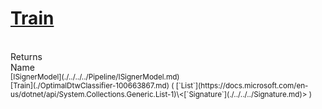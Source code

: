 # [Train](./OptimalDtwClassifier-100663867.md)


<br>
Returns<img width=542/>Name
<br>
<sub>[ISignerModel](./../../../Pipeline/ISignerModel.md)</sub><img width=500/><sub>[Train](./OptimalDtwClassifier-100663867.md) ( [`List`](https://docs.microsoft.com/en-us/dotnet/api/System.Collections.Generic.List-1)\<[`Signature`](./../../../Signature.md)> )</sub><br>


